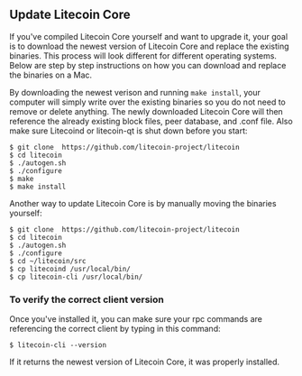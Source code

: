 ## Update Litecoin Core
If you've compiled Litecoin Core yourself and want to upgrade it, your goal is to download the newest version of Litecoin Core and replace the existing binaries. This process will look different for different operating systems.  Below are step by step instructions on how you can download and replace the binaries on a Mac.  

By downloading the newest verison and running `make install`, your computer will simply write over the existing binaries so you do not need to remove or delete anything.  The newly downloaded Litecoin Core will then reference the already existing block files, peer database, and .conf file.  Also make sure Litecoind or litecoin-qt is shut down before you start:
```
$ git clone  https://github.com/litecoin-project/litecoin
$ cd litecoin
$ ./autogen.sh
$ ./configure 
$ make
$ make install
```

Another way to update Litecoin Core is by manually moving the binaries yourself:
```
$ git clone  https://github.com/litecoin-project/litecoin
$ cd litecoin
$ ./autogen.sh
$ ./configure 
$ cd ~/litecoin/src
$ cp litecoind /usr/local/bin/
$ cp litecoin-cli /usr/local/bin/
```

### To verify the correct client version
Once you've installed it, you can make sure your rpc commands are referencing the correct client by typing in this command:
```
$ litecoin-cli --version
```
If it returns the newest version of Litecoin Core, it was properly installed.
